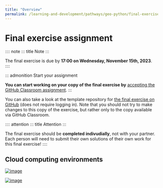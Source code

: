 ```yaml
---
title: "Overview"
permalink: /learning-and-development/pathways/geo-python/final-exercise/overview/
---
```



# Final exercise assignment

:::: note
::: title
Note
:::

The final exercise is due by **17:00 on Wednesday, November 15th,
2023**.
::::

::: admonition
Start your assignment

**You can start working on your copy of the final exercise by**
[accepting the GitHub Classroom
assignment](https://classroom.github.com/a/1e8GHWdA).
:::

You can also take a look at the template repository for [the final
exercise on GitHub](https://github.com/Geo-Python-2023/Final-exercise)
(does not require logging in). Note that you should not try to make
changes to this copy of the exercise, but rather only to the copy
available via GitHub Classroom.

:::: attention
::: title
Attention
:::

The final exercise should be **completed indivudially**, not with your
partner. Each person will need to submit their own solutions of their
own work for this final exercise!
::::

## Cloud computing environments

[![image](https://img.shields.io/badge/launch-binder-red.svg)](https://mybinder.org/v2/gh/Geo-Python-2023/Binder/main?urlpath=lab)

[![image](https://img.shields.io/badge/launch-CSC%20notebook-blue.svg)](https://notebooks.csc.fi/)
